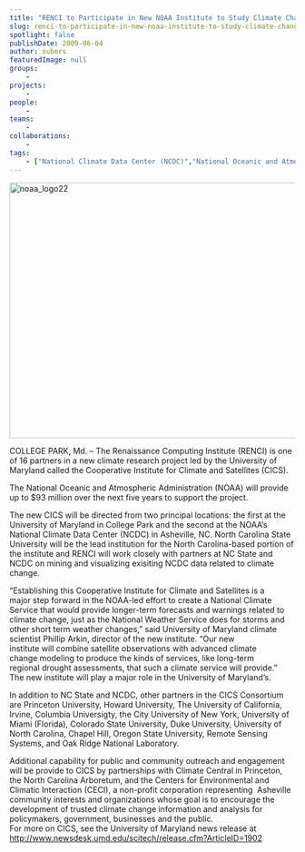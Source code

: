 ```yaml
---
title: "RENCI to Participate in New NOAA Institute to Study Climate Change"
slug: renci-to-participate-in-new-noaa-institute-to-study-climate-change
spotlight: false
publishDate: 2009-06-04
author: subers
featuredImage: null
groups:
    - 
projects:
    - 
people:
    - 
teams: 
    - 
collaborations:
    - 
tags:
    - ["National Climate Data Center (NCDC)","National Oceanic and Atmospheric Administration (NOAA)","North Carolina State University"]
---
```

<p><a href="http://www.renci.org/wp-content/uploads/2009/06/noaa_logo22.png"><img class="alignnone size-full wp-image-3728" title="noaa_logo22" src="http://www.renci.org/wp-content/uploads/2009/06/noaa_logo22.png" alt="noaa_logo22" width="630" height="450" /></a></p>

<p>COLLEGE PARK, Md. – The Renaissance Computing Institute (RENCI) is one of 16 partners in a new climate research project led by the University of Maryland called the Cooperative Institute for Climate and Satellites (CICS).<!--more--></p>

<p>The National Oceanic and Atmospheric Administration (NOAA) will provide up to $93 million over the next five years to support the project.</p>

<p>The new CICS will be directed from two principal locations: the first at the University of Maryland in College Park and the second at the NOAA’s National Climate Data Center (NCDC) in Asheville, NC. North Carolina State University will be the lead institution for the North Carolina-based portion of the institute and RENCI will work closely with partners at NC State and NCDC on mining and visualizing exisiting NCDC data related to climate change.</p>

<p>“Establishing this Cooperative Institute for Climate and Satellites is a<br />
 major step forward in the NOAA-led effort to create a National Climate<br />
 Service that would provide longer-term forecasts and warnings related to<br />
 climate change, just as the National Weather Service does for storms and<br />
 other short term weather changes,” said University of Maryland climate<br />
 scientist Phillip Arkin, director of the new institute. “Our new<br />
 institute will combine satellite observations with advanced climate<br />
 change modeling to produce the kinds of services, like long-term<br />
 regional drought assessments, that such a climate service will provide.”<br />
 The new institute will play a major role in the University of Maryland’s.</p>

<p>In addition to NC State and NCDC, other partners in the CICS Consortium are Princeton University, Howard University, The University of California, Irvine, Columbia Universigty, the City University of New York, University of Miami (Florida), Colorado State University, Duke University, University of North Carolina, Chapel Hill, Oregon State University, Remote Sensing Systems, and Oak Ridge National Laboratory.</p>

<p>Additional capability for public and community outreach and engagement will be provide to CICS by partnerships with Climate Central in Princeton, the North Carolina Arboretum, and the Centers for Environmental and Climatic Interaction (CECI), a non-profit corporation representing  Asheville community interests and organizations whose goal is to encourage the development of trusted climate change information and analysis for policymakers, government, businesses and the public. <br />
 For more on CICS, see the University of Maryland news release at <a href="http://www.newsdesk.umd.edu/scitech/release.cfm?ArticleID=1902">http://www.newsdesk.umd.edu/scitech/release.cfm?ArticleID=1902</a></p>

